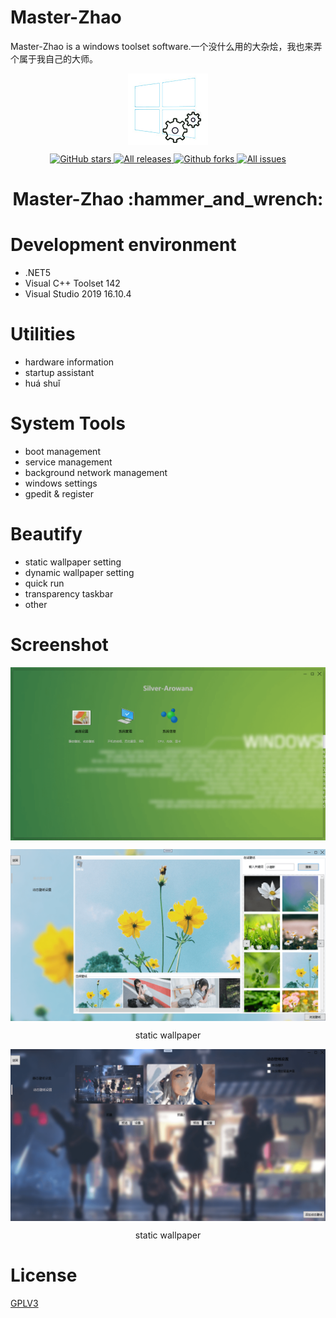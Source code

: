 # Master-Zhao
Master-Zhao is a windows toolset software.一个没什么用的大杂烩，我也来弄个属于我自己的大师。

<p align="center">
<a href="https://github.com/zhaotianff/Master-Zhao" target="_blank">
<img align="center" alt="Master-Zhao" src="logo.png" />
</a>
</p>
<p align="center">
<a href="https://github.com/zhaotianff/Master-Zhao/stargazers" target="_blank">
 <img alt="GitHub stars" src="https://img.shields.io/github/stars/zhaotianff/Master-Zhao.svg" />
</a>
<a href="https://github.com/zhaotianff/Master-Zhao/releases" target="_blank">
 <img alt="All releases" src="https://img.shields.io/github/downloads/zhaotianff/Master-Zhao/total.svg" />
</a>
<a href="https://github.com/zhaotianff/Master-Zhao/network/members" target="_blank">
 <img alt="Github forks" src="https://img.shields.io/github/forks/zhaotianff/Master-Zhao.svg" />
</a>
<a href="https://github.com/zhaotianff/Master-Zhao/issues" target="_blank">
 <img alt="All issues" src="https://img.shields.io/github/issues/zhaotianff/Master-Zhao.svg" />
</a>
</p>
<h1 align="center">Master-Zhao :hammer_and_wrench: </h1>

# Development environment
* .NET5
* Visual C++ Toolset 142
* Visual Studio 2019 16.10.4

# Utilities
* hardware information
* startup assistant
* huá shuǐ

# System Tools
* boot management
* service management
* background network management
* windows settings
* gpedit & register

# Beautify
* static wallpaper setting
* dynamic wallpaper setting
* quick run
* transparency taskbar
* other

# Screenshot
<p align="center">
 <img align="center" alt="start up" src="Screenshots/main.png" />
</p>

<p align="center">
 <img align="center" alt="start up" src="Screenshots/static_wallpaper.png" />
</p>
<p align="center">static wallpaper</p>

<p align="center">
 <img align="center" alt="start up" src="Screenshots/dynamic_wallpaper.png" />
</p>
<p align="center">static wallpaper</p>

# License
[GPLV3](LICENSE)
